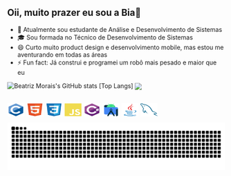 ## Oii, muito prazer eu sou a Bia👋

- 🌱 Atualmente sou estudante de Análise e Desenvolvimento de Sistemas
- 🎓 Sou formada no Técnico de Desenvolvimento de Sistemas
- 😄 Curto muito product design e desenvolvimento mobile, mas estou me aventurando em todas as áreas
- ⚡ Fun fact: Já construi e programei um robô mais pesado e maior que eu 

![Beatriz Morais's GitHub stats](https://github-readme-stats.vercel.app/api?username=beatrizmlima&show_icons=true&theme=omni)
[Top Langs] <img align="center" src="https://github-readme-stats.vercel.app/api/pin/?username=beatrizmlima&repo=github-readme-stats&theme=omni"/>


<div style="display: inline_block"><br>
  <img align="center" alt="Bia-C" height="30" width="40" src="https://raw.githubusercontent.com/devicons/devicon/master/icons/c/c-original.svg">
  <img align="center" alt="Bia-HTML" height="30" width="40" src="https://raw.githubusercontent.com/devicons/devicon/master/icons/html5/html5-original.svg">
  <img align="center" alt="Bia-CSS" height="30" width="40" src="https://raw.githubusercontent.com/devicons/devicon/master/icons/css3/css3-original.svg">
  <img align="center" alt="Bia-Js" height="30" width="40" src="https://raw.githubusercontent.com/devicons/devicon/master/icons/javascript/javascript-plain.svg">
  <img align="center" alt="Bia-Csharp" height="30" width="40" src="https://raw.githubusercontent.com/devicons/devicon/master/icons/csharp/csharp-original.svg">
  <img align="center" alt="Bia-Android" height="30" width="40" src="https://raw.githubusercontent.com/devicons/devicon/master/icons/androidstudio/androidstudio-original.svg">
  <img align="center" alt="Bia-Java" height="30" width="40" src="https://raw.githubusercontent.com/devicons/devicon/master/icons/java/java-original.svg">
  <img align="center" alt="Bia-SQL" height="30" width="40" src="https://raw.githubusercontent.com/devicons/devicon/master/icons/mysql/mysql-original.svg">
</div>

<!--##
<div> 
  <a href ="mailto:beatrizmorais.dev@gmail.com"><img src="https://img.shields.io/badge/-Gmail-%23333?style=for-the-badge&logo=gmail&logoColor=white"target="_blank"></a> 
  <a href ="mailto:beatrizmorais.dev@gmail.com"><img src="https://img.shields.io/badge/-Gmail-D14836?style=for-the-badge&logo=gmail&logoColor=white"target="_blank"></a>
  <a href="https://www.linkedin.com/in/beatriz-morais-lima" target="_blank"><img src="https://img.shields.io/badge/-LinkedIn-%230077B5?style=for-the-badge&logo=linkedin&logoColor=white" target="_blank"></a> 
</div> -->

![Snake animation](https://github.com/beatrizmlima/beatrizmlima/blob/output/github-contribution-grid-snake.svg)
